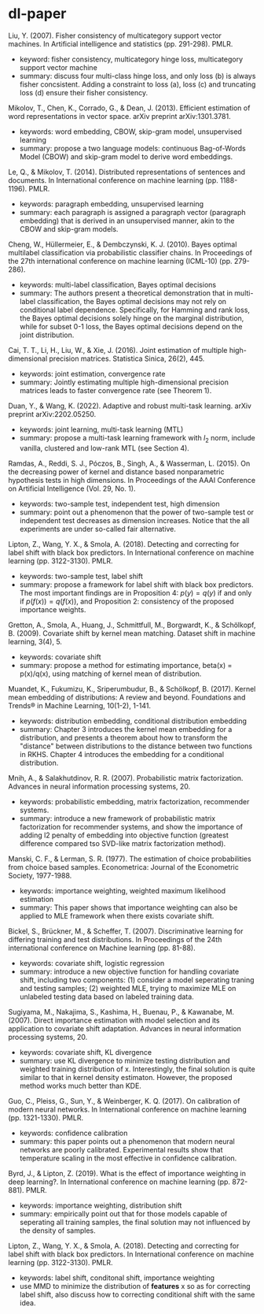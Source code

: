 # dl-paper

Liu, Y. (2007). Fisher consistency of multicategory support vector machines. In Artificial intelligence and statistics (pp. 291-298). PMLR.

* keyword: fisher consistency, multicategory hinge loss, multicategory support vector machine
* summary: discuss four multi-class hinge loss, and only loss (b) is always fisher concsistent. Adding a constraint to loss (a), loss (c) and truncating loss (d) ensure their fisher consistency. 

Mikolov, T., Chen, K., Corrado, G., & Dean, J. (2013). Efficient estimation of word representations in vector space. arXiv preprint arXiv:1301.3781.

* keywords: word embedding, CBOW, skip-gram model, unsupervised learning
* summary: propose a two language models: continuous Bag-of-Words Model (CBOW) and skip-gram model to derive word embeddings.

Le, Q., & Mikolov, T. (2014). Distributed representations of sentences and documents. In International conference on machine learning (pp. 1188-1196). PMLR.

* keywords: paragraph embedding, unsupervised learning
* summary: each paragraph is assigned a paragraph vector (paragraph embedding) that is derived in an unsupervised manner, akin to the CBOW and skip-gram models.

Cheng, W., Hüllermeier, E., & Dembczynski, K. J. (2010). Bayes optimal multilabel classification via probabilistic classifier chains. In Proceedings of the 27th international conference on machine learning (ICML-10) (pp. 279-286).

* keywords: multi-label classification, Bayes optimal decisions
* summary: The authors present a theoretical demonstration that in multi-label classification, the Bayes optimal decisions may not rely on conditional label dependence. Specifically, for Hamming and rank loss, the Bayes optimal decisions solely hinge on the marginal distribution, while for subset 0-1 loss, the Bayes optimal decisions depend on the joint distribution.

Cai, T. T., Li, H., Liu, W., & Xie, J. (2016). Joint estimation of multiple high-dimensional precision matrices. Statistica Sinica, 26(2), 445.
* keywords: joint estimation, convergence rate
* summary: Jointly estimating multiple high-dimensional precision matrices leads to faster convergence rate (see Theorem 1).

Duan, Y., & Wang, K. (2022). Adaptive and robust multi-task learning. arXiv preprint arXiv:2202.05250.
* keywords: joint learning, multi-task learning (MTL)
* summary: propose a multi-task learning framework with $l_2$ norm, include vanilla, clustered and low-rank MTL (see Section 4).

Ramdas, A., Reddi, S. J., Póczos, B., Singh, A., & Wasserman, L. (2015). On the decreasing power of kernel and distance based nonparametric hypothesis tests in high dimensions. In Proceedings of the AAAI Conference on Artificial Intelligence (Vol. 29, No. 1).
* keywords: two-sample test, independent test, high dimension
* summary: point out a phenomenon that the power of two-sample test or independent test decreases as dimension increases. Notice that the all experiments are under so-called fair alternative. 

Lipton, Z., Wang, Y. X., & Smola, A. (2018). Detecting and correcting for label shift with black box predictors. In International conference on machine learning (pp. 3122-3130). PMLR.
* keywords: two-sample test, label shift
* summary: propose a framework for label shift with black box predictors. The most important findings are in Proposition 4: $p(y) = q(y)$ if and only if $p(f(x)) = q(f(x))$, and Proposition 2: consistency of the proposed importance weights.

Gretton, A., Smola, A., Huang, J., Schmittfull, M., Borgwardt, K., & Schölkopf, B. (2009). Covariate shift by kernel mean matching. Dataset shift in machine learning, 3(4), 5.
* keywords: covariate shift
* summary: propose a method for estimating importance, beta(x) = p(x)/q(x), using matching of kernel mean of distribution.

Muandet, K., Fukumizu, K., Sriperumbudur, B., & Schölkopf, B. (2017). Kernel mean embedding of distributions: A review and beyond. Foundations and Trends® in Machine Learning, 10(1-2), 1-141.
* keywords: distribution embedding, conditional distribution embedding
* summary: Chapter 3 introduces the kernel mean embedding for a distribution, and presents a theorem about how to transform the "distance" between distributions to the distance between two functions in RKHS. Chapter 4 introduces the embedding for a conditional distribution.

Mnih, A., & Salakhutdinov, R. R. (2007). Probabilistic matrix factorization. Advances in neural information processing systems, 20.
* keywords: probabilistic embedding, matrix factorization, recommender systems.
* summary: introduce a new framework of probabilistic matrix factorization for recommender systems, and show the importance of adding l2 penalty of embedding into objective function (greatest difference compared tso SVD-like matrix factorization method).

Manski, C. F., & Lerman, S. R. (1977). The estimation of choice probabilities from choice based samples. Econometrica: Journal of the Econometric Society, 1977-1988.
* keywords: importance weighting, weighted maximum likelihood estimation
* summary: This paper shows that importance weighting can also be applied to MLE framework when there exists covariate shift.

Bickel, S., Brückner, M., & Scheffer, T. (2007). Discriminative learning for differing training and test distributions. In Proceedings of the 24th international conference on Machine learning (pp. 81-88).
* keywords: covariate shift, logistic regression
* summary: introduce a new objective function for handling covariate shift, including two components: (1) consider a model seperating traning and testing samples; (2) weighted MLE, trying to maximize MLE on unlabeled testing data based on labeled training data.

Sugiyama, M., Nakajima, S., Kashima, H., Buenau, P., & Kawanabe, M. (2007). Direct importance estimation with model selection and its application to covariate shift adaptation. Advances in neural information processing systems, 20.
* keywords: covariate shift, KL divergence
* summary: use KL divergence to minimize testing distribution and weighted training distribution of x. Interestingly, the final solution is quite similar to that in kernel density estimaton. However, the proposed method works much better than KDE.

Guo, C., Pleiss, G., Sun, Y., & Weinberger, K. Q. (2017). On calibration of modern neural networks. In International conference on machine learning (pp. 1321-1330). PMLR.
* keywords: confidence calibration
* summary: this paper points out a phenomenon that modern neural networks are poorly calibrated. Experimental results show that temperature scaling in the most effective in confidence calibration.

Byrd, J., & Lipton, Z. (2019). What is the effect of importance weighting in deep learning?. In International conference on machine learning (pp. 872-881). PMLR.
* keywords: importance weighting, distribution shift
* summary: empirically point out that for those models capable of seperating all training samples, the final solution may not influenced by the density of samples.

Lipton, Z., Wang, Y. X., & Smola, A. (2018). Detecting and correcting for label shift with black box predictors. In International conference on machine learning (pp. 3122-3130). PMLR.
* keywords: label shift, conditonal shift, importance weighting
* use MMD to minimize the distribution of **features** x so as for correcting label shift, also discuss how to correcting conditional shift with the same idea.